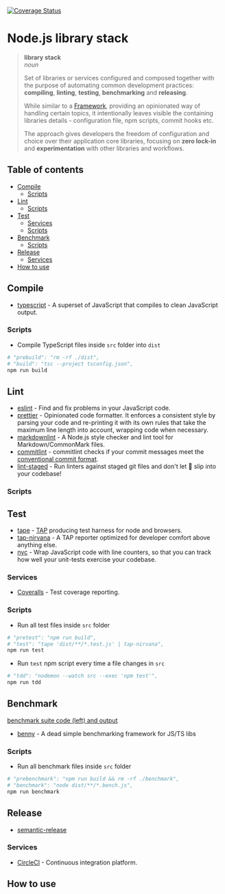 <!-- markdownlint-disable first-line-h1 line-length -->

[![Coverage Status](https://coveralls.io/repos/github/andreidmt/tpl-node/badge.svg)](https://coveralls.io/github/andreidmt/tpl-node)

# Node.js library stack

> **library stack**  
> _noun_
>
> Set of libraries or services configured and composed together with the
> purpose of automating common development practices: __compiling__,
> __linting__, __testing__, __benchmarking__ and __releasing__.
>
> While similar to a
> [Framework](https://en.wikipedia.org/wiki/Software_framework), providing an
> opinionated way of handling certain topics, it intentionally leaves visible the
> containing libraries details - configuration file, npm scripts, commit hooks
> etc.  
>
> The approach gives developers the freedom of configuration and choice over
> their application core libraries, focusing on __zero lock-in__ and
> __experimentation__ with other libraries and workflows.

## Table of contents

<!-- vim-markdown-toc GFM -->

- [Compile](#compile)
  - [Scripts](#scripts)
- [Lint](#lint)
  - [Scripts](#scripts-1)
- [Test](#test)
  - [Services](#services)
  - [Scripts](#scripts-2)
- [Benchmark](#benchmark)
  - [Scripts](#scripts-3)
- [Release](#release)
  - [Services](#services-1)
- [How to use](#how-to-use)

<!-- vim-markdown-toc -->

## Compile

- [typescript](https://github.com/microsoft/TypeScript) - A superset of JavaScript that compiles to clean JavaScript output.

### Scripts

- Compile TypeScript files inside `src` folder into `dist`

```bash
# "prebuild": "rm -rf ./dist",
# "build": "tsc --project tsconfig.json",
npm run build
```

## Lint

- [eslint](https://github.com/eslint/eslint) - Find and fix problems in your JavaScript code.
- [prettier](https://github.com/prettier/prettier) - Opinionated code formatter. It enforces a consistent style by parsing your code and re-printing it with its own rules that take the maximum line length into account, wrapping code when necessary.
- [markdownlint](https://github.com/igorshubovych/markdownlint-cli) - A Node.js style checker and lint tool for Markdown/CommonMark files.
- [commitlint](https://github.com/conventional-changelog/commitlint) - commitlint checks if your commit messages meet the [conventional commit format](https://www.conventionalcommits.org).
- [lint-staged](https://github.com/okonet/lint-staged) - Run linters against staged git files and don't let :hankey: slip into your codebase!

### Scripts

## Test

- [tape](https://github.com/substack/tape) - [TAP](https://en.wikipedia.org/wiki/Test_Anything_Protocol) producing test harness for node and browsers.
- [tap-nirvana](https://github.com/inadarei/tap-nirvana) - A TAP reporter optimized for developer comfort above anything else.
- [nyc](https://github.com/istanbuljs/nyc) - Wrap JavaScript code with line counters, so that you can track how well your unit-tests exercise your codebase.

### Services

- [Coveralls](https://coveralls.io/) - Test coverage reporting.

### Scripts

- Run all test files inside `src` folder

```bash
# "pretest": "npm run build",
# "test": "tape 'dist/**/*.test.js' | tap-nirvana",
npm run test
```

- Run `test` npm script every time a file changes in `src`

```bash
# "tdd": "nodemon --watch src --exec 'npm test'",
npm run tdd
```

## Benchmark

[benchmark suite code (left) and output](docs/screenshot-benchmark.png)

- [benny](https://github.com/caderek/benny) - A dead simple benchmarking framework for JS/TS libs

### Scripts

- Run all benchmark files inside `src` folder

```bash
# "prebenchmark": "npm run build && rm -rf ./benchmark",
# "benchmark": "node dist/**/*.bench.js",
npm run benchmark
```

## Release

- [semantic-release](https://github.com/semantic-release/semantic-release)

### Services

- [CircleCI](https://circleci.com) - Continuous integration platform.

## How to use
